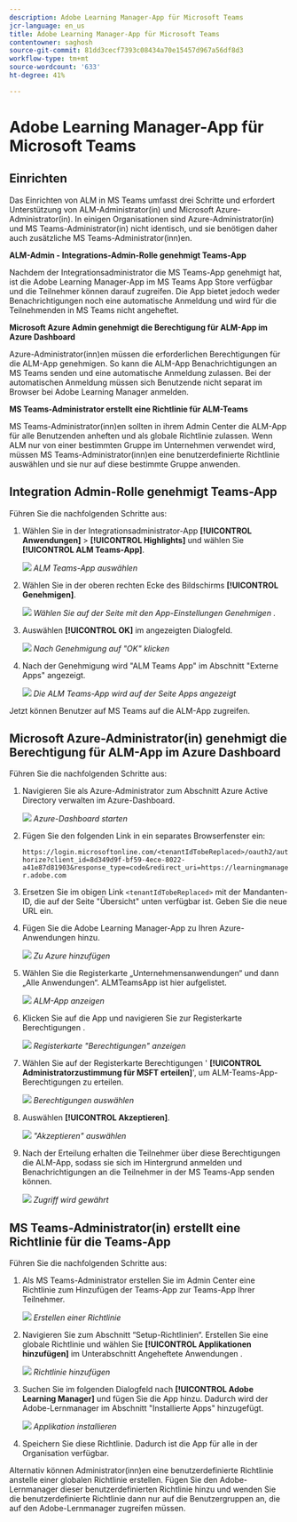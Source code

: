 ```yaml
---
description: Adobe Learning Manager-App für Microsoft Teams
jcr-language: en_us
title: Adobe Learning Manager-App für Microsoft Teams
contentowner: saghosh
source-git-commit: 81dd3cecf7393c08434a70e15457d967a56df8d3
workflow-type: tm+mt
source-wordcount: '633'
ht-degree: 41%

---
```



# Adobe Learning Manager-App für Microsoft Teams

## Einrichten

Das Einrichten von ALM in MS Teams umfasst drei Schritte und erfordert Unterstützung von ALM-Administrator(in) und Microsoft Azure-Administrator(in). In einigen Organisationen sind Azure-Administrator(in) und MS Teams-Administrator(in) nicht identisch, und sie benötigen daher auch zusätzliche MS Teams-Administrator(inn)en.

**ALM-Admin - Integrations-Admin-Rolle genehmigt Teams-App**

Nachdem der Integrationsadministrator die MS Teams-App genehmigt hat, ist die Adobe Learning Manager-App im MS Teams App Store verfügbar und die Teilnehmer können darauf zugreifen. Die App bietet jedoch weder Benachrichtigungen noch eine automatische Anmeldung und wird für die Teilnehmenden in MS Teams nicht angeheftet.

**Microsoft Azure Admin genehmigt die Berechtigung für ALM-App im Azure Dashboard**

Azure-Administrator(inn)en müssen die erforderlichen Berechtigungen für die ALM-App genehmigen. So kann die ALM-App Benachrichtigungen an MS Teams senden und eine automatische Anmeldung zulassen. Bei der automatischen Anmeldung müssen sich Benutzende nicht separat im Browser bei Adobe Learning Manager anmelden.

**MS Teams-Administrator erstellt eine Richtlinie für ALM-Teams**

MS Teams-Administrator(inn)en sollten in ihrem Admin Center die ALM-App für alle Benutzenden anheften und als globale Richtlinie zulassen. Wenn ALM nur von einer bestimmten Gruppe im Unternehmen verwendet wird, müssen MS Teams-Administrator(inn)en eine benutzerdefinierte Richtlinie auswählen und sie nur auf diese bestimmte Gruppe anwenden.

## Integration Admin-Rolle genehmigt Teams-App

Führen Sie die nachfolgenden Schritte aus:

1. Wählen Sie in der Integrationsadministrator-App **[!UICONTROL Anwendungen]** > **[!UICONTROL Highlights]** und wählen Sie **[!UICONTROL ALM Teams-App]**.

   ![](assets/featuredapps.jpg)
   *ALM Teams-App auswählen*

1. Wählen Sie in der oberen rechten Ecke des Bildschirms **[!UICONTROL Genehmigen]**.

   ![](assets/integration_admin_approval_form.jpg)
   *Wählen Sie auf der Seite mit den App-Einstellungen Genehmigen .*

1. Auswählen **[!UICONTROL OK]** im angezeigten Dialogfeld.

   ![](assets/integration_admin_approved_dialog_box.jpg)
   *Nach Genehmigung auf &quot;OK&quot; klicken*

1. Nach der Genehmigung wird &quot;ALM Teams App&quot; im Abschnitt &quot;Externe Apps&quot; angezeigt.

   ![](assets/integration_admin_external_apps.jpg)
   *Die ALM Teams-App wird auf der Seite Apps angezeigt*

Jetzt können Benutzer auf MS Teams auf die ALM-App zugreifen.

## Microsoft Azure-Administrator(in) genehmigt die Berechtigung für ALM-App im Azure Dashboard

Führen Sie die nachfolgenden Schritte aus:

1. Navigieren Sie als Azure-Administrator zum Abschnitt Azure Active Directory verwalten im Azure-Dashboard.

   ![](assets/microsoft_azure.jpg)
   *Azure-Dashboard starten*

1. Fügen Sie den folgenden Link in ein separates Browserfenster ein:

   `https://login.microsoftonline.com/<tenantIdTobeReplaced>/oauth2/authorize?client_id=8d349d9f-bf59-4ece-8022-a41e87d81903&response_type=code&redirect_uri=https://learningmanager.adobe.com`

1. Ersetzen Sie im obigen Link `<tenantIdTobeReplaced>` mit der Mandanten-ID, die auf der Seite &quot;Übersicht&quot; unten verfügbar ist. Geben Sie die neue URL ein.

1. Fügen Sie die Adobe Learning Manager-App zu Ihren Azure-Anwendungen hinzu.

   ![](assets/microsoft_azure_dashboard.jpg)
   *Zu Azure hinzufügen*

1. Wählen Sie die Registerkarte „Unternehmensanwendungen“ und dann „Alle Anwendungen“. ALMTeamsApp ist hier aufgelistet.

   ![](assets/microsoft_azure_enterprise_applications.jpg)
   *ALM-App anzeigen*

1. Klicken Sie auf die App und navigieren Sie zur Registerkarte Berechtigungen .

   ![](assets/microsoft_azure_ALMTeamsNonProdApp.jpg)
   *Registerkarte &quot;Berechtigungen&quot; anzeigen*

1. Wählen Sie auf der Registerkarte Berechtigungen &#39; **[!UICONTROL Administratorzustimmung für MSFT erteilen]**&#39;, um ALM-Teams-App-Berechtigungen zu erteilen.

   ![](assets/microsoft_azure_ALMTeamsNonProdApp_permissions.jpg)
   *Berechtigungen auswählen*

1. Auswählen **[!UICONTROL Akzeptieren]**.

   ![](assets/microsoft_azure_ALMTeamsNonProdApp_permission_request.jpg)
   *&quot;Akzeptieren&quot; auswählen*

1. Nach der Erteilung erhalten die Teilnehmer über diese Berechtigungen die ALM-App, sodass sie sich im Hintergrund anmelden und Benachrichtigungen an die Teilnehmer in der MS Teams-App senden können.

   ![](assets/microsoft_azure_ALMTeamsNonProdApp_permission_request_granted.jpg)
   *Zugriff wird gewährt*

## MS Teams-Administrator(in) erstellt eine Richtlinie für die Teams-App

Führen Sie die nachfolgenden Schritte aus:

1. Als MS Teams-Administrator erstellen Sie im Admin Center eine Richtlinie zum Hinzufügen der Teams-App zur Teams-App Ihrer Teilnehmer.

   ![](assets/microsoft_teams_admin_center.png)
   *Erstellen einer Richtlinie*

1. Navigieren Sie zum Abschnitt “Setup-Richtlinien“. Erstellen Sie eine globale Richtlinie und wählen Sie **[!UICONTROL Applikationen hinzufügen]** im Unterabschnitt Angeheftete Anwendungen .

   ![](assets/microsoft_teams_admin_center_add_installed_apps.png)
   *Richtlinie hinzufügen*

1. Suchen Sie im folgenden Dialogfeld nach **[!UICONTROL Adobe Learning Manager]** und fügen Sie die App hinzu. Dadurch wird der Adobe-Lernmanager im Abschnitt &quot;Installierte Apps&quot; hinzugefügt.

   ![](assets/microsoft_teams_admin_center_installed_apps.png)
   *Applikation installieren*

1. Speichern Sie diese Richtlinie. Dadurch ist die App für alle in der Organisation verfügbar.

Alternativ können Administrator(inn)en eine benutzerdefinierte Richtlinie anstelle einer globalen Richtlinie erstellen. Fügen Sie den Adobe-Lernmanager dieser benutzerdefinierten Richtlinie hinzu und wenden Sie die benutzerdefinierte Richtlinie dann nur auf die Benutzergruppen an, die auf den Adobe-Lernmanager zugreifen müssen.
